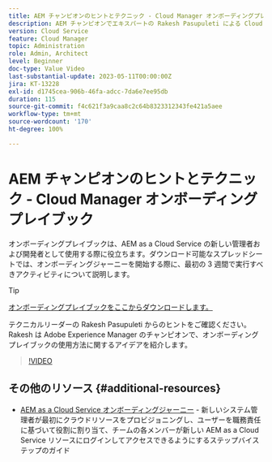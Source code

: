 ```yaml
---
title: AEM チャンピオンのヒントとテクニック - Cloud Manager オンボーディングプレイブック
description: AEM チャンピオンでエキスパートの Rakesh Pasupuleti による Cloud Manager のオンボーディングとオンボーディングプレイブックに関するヒントをご覧ください。
version: Cloud Service
feature: Cloud Manager
topic: Administration
role: Admin, Architect
level: Beginner
doc-type: Value Video
last-substantial-update: 2023-05-11T00:00:00Z
jira: KT-13228
exl-id: d1745cea-906b-46fa-adcc-7da6e7ee95db
duration: 115
source-git-commit: f4c621f3a9caa8c2c64b8323312343fe421a5aee
workflow-type: tm+mt
source-wordcount: '170'
ht-degree: 100%

---
```


# AEM チャンピオンのヒントとテクニック - Cloud Manager オンボーディングプレイブック

オンボーディングプレイブックは、AEM as a Cloud Service の新しい管理者および開発者として使用する際に役立ちます。ダウンロード可能なスプレッドシートでは、オンボーディングジャーニーを開始する際に、最初の 3 週間で実行すべきアクティビティについて説明します。

>[!TIP]
>
>[オンボーディングプレイブックをここからダウンロードします。](./assets/Cloud-Manager-for-AEM-as-a-Cloud-Service.xlsx)

テクニカルリーダーの Rakesh Pasupuleti からのヒントをご確認ください。Rakesh は Adobe Experience Manager のチャンピオンで、オンボーディングプレイブックの使用方法に関するアイデアを紹介します。

>[!VIDEO](https://video.tv.adobe.com/v/3419299?quality=12&learn=on)

## その他のリソース {#additional-resources}

* [AEM as a Cloud Service オンボーディングジャーニー](https://experienceleague.adobe.com/docs/experience-manager-cloud-service/content/onboarding/journey/overview.html?lang=ja) - 新しいシステム管理者が最初にクラウドリソースをプロビジョニングし、ユーザーを職務責任に基づいて役割に割り当て、チームの各メンバーが新しい AEM as a Cloud Service リソースにログインしてアクセスできるようにするステップバイステップのガイド
